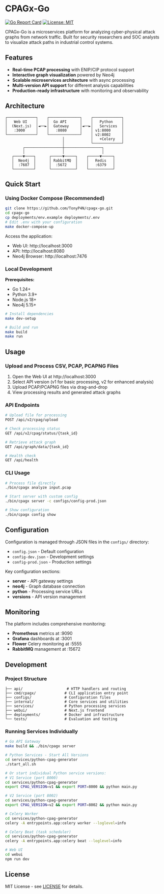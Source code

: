 # CPAGx-Go

[![Go Report Card](https://goreportcard.com/badge/github.com/TonyP4N/cpagx-go)](https://goreportcard.com/report/github.com/TonyP4N/cpagx-go)
[![License: MIT](https://img.shields.io/badge/License-MIT-yellow.svg)](https://opensource.org/licenses/MIT)

CPAGx-Go is a microservices platform for analyzing cyber-physical attack graphs from network traffic. Built for security researchers and SOC analysts to visualize attack paths in industrial control systems.

## Features

- **Real-time PCAP processing** with ENIP/CIP protocol support
- **Interactive graph visualization** powered by Neo4j
- **Scalable microservices architecture** with async processing
- **Multi-version API support** for different analysis capabilities
- **Production-ready infrastructure** with monitoring and observability

## Architecture

```
┌─────────────┐    ┌──────────────┐    ┌─────────────┐
│   Web UI    │    │  Go API      │    │   Python    │
│  (Next.js)  │◄──►│  Gateway     │◄──►│   Services  │
│   :3000     │    │   :8080      │    │ v1:8000     │
└─────────────┘    └──────────────┘    │ v2:8002     │
                          │            │   +Celery   │
                          │            └─────────────┘
        ┌─────────────────┼─────────────────┐
        │                 │                 │
   ┌────▼────┐      ┌─────▼─────┐    ┌─────▼─────┐
   │  Neo4j  │      │ RabbitMQ  │    │   Redis   │
   │  :7687  │      │  :5672    │    │   :6379   │
   └─────────┘      └───────────┘    └───────────┘
```

## Quick Start

### Using Docker Compose (Recommended)

```bash
git clone https://github.com/TonyP4N/cpagx-go.git
cd cpagx-go
cp deployments/env.example deployments/.env
# Edit .env with your configuration
make docker-compose-up
```

Access the application:
- Web UI: http://localhost:3000
- API: http://localhost:8080
- Neo4j Browser: http://localhost:7476

### Local Development

**Prerequisites:**
- Go 1.24+
- Python 3.9+
- Node.js 18+
- Neo4j 5.15+

```bash
# Install dependencies
make dev-setup

# Build and run
make build
make run
```

## Usage

### Upload and Process CSV, PCAP, PCAPNG Files

1. Open the Web UI at http://localhost:3000
2. Select API version (v1 for basic processing, v2 for enhanced analysis)
3. Upload PCAP/PCAPNG files via drag-and-drop
4. View processing results and generated attack graphs

### API Endpoints

```bash
# Upload file for processing
POST /api/v2/cpag/upload

# Check processing status
GET /api/v2/cpag/status/{task_id}

# Retrieve attack graph
GET /api/graph/data/{task_id}

# Health check
GET /api/health
```

### CLI Usage

```bash
# Process file directly
./bin/cpagx analyze input.pcap

# Start server with custom config
./bin/cpagx server -c configs/config-prod.json

# Show configuration
./bin/cpagx config show
```

## Configuration

Configuration is managed through JSON files in the `configs/` directory:

- `config.json` - Default configuration
- `config-dev.json` - Development settings  
- `config-prod.json` - Production settings

Key configuration sections:
- **server** - API gateway settings
- **neo4j** - Graph database connection
- **python** - Processing service URLs
- **versions** - API version management

## Monitoring

The platform includes comprehensive monitoring:

- **Prometheus** metrics at :9090
- **Grafana** dashboards at :3001
- **Flower** Celery monitoring at :5555
- **RabbitMQ** management at :15672

## Development

### Project Structure

```
├── api/                    # HTTP handlers and routing
├── cmd/cpagx/             # CLI application entry point
├── configs/               # Configuration files
├── internal/              # Core services and utilities
├── services/              # Python processing services
├── webui/                 # Next.js frontend
├── deployments/           # Docker and infrastructure
└── tests/                 # Evaluation and testing
```

### Running Services Individually

```bash
# Go API Gateway
make build && ./bin/cpagx server

# Python Services - Start All Versions
cd services/python-cpag-generator
./start_all.sh

# Or start individual Python service versions:
# V1 Service (port 8000)
cd services/python-cpag-generator
export CPAG_VERSION=v1 && export PORT=8000 && python main.py

# V2 Service (port 8002)
cd services/python-cpag-generator
export CPAG_VERSION=v2 && export PORT=8002 && python main.py

# Celery Worker
cd services/python-cpag-generator
celery -A entrypoints.app:celery worker --loglevel=info

# Celery Beat (task scheduler)
cd services/python-cpag-generator
celery -A entrypoints.app:celery beat --loglevel=info

# Web UI
cd webui
npm run dev
```

## License

MIT License - see [LICENSE](LICENSE) for details.
